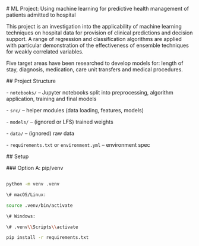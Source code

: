

\# ML Project: Using machine learning for predictive health management of patients admitted to hospital



This project is an investigation into the applicability of machine learning techniques on hospital data for provision of clinical predictions and decision support. A range of regression and classification algorithms are applied with particular demonstration of the effectiveness of ensemble techniques for weakly correlated variables. 

Five target areas have been researched to develop models for: length of stay, diagnosis, medication, care unit transfers and medical procedures. 



\## Project Structure

\- `notebooks/` – Jupyter notebooks split into preprocessing, algorithm application, training and final models

\- `src/` – helper modules (data loading, features, models)

\- `models/` – (ignored or LFS) trained weights

\- `data/` – (ignored) raw data

\- `requirements.txt` or `environment.yml` – environment spec



\## Setup



\### Option A: pip/venv

```bash

python -m venv .venv

\# macOS/Linux:

source .venv/bin/activate

\# Windows:

\# .venv\\Scripts\\activate

pip install -r requirements.txt



